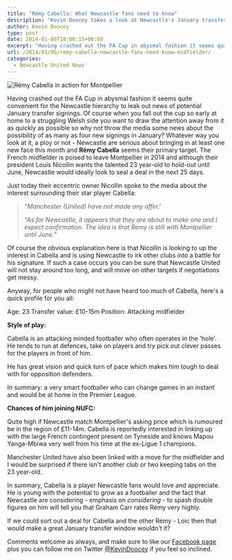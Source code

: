 ```yaml
---
title: "Rémy Cabella: What Newcastle fans need to know"
description: "Kevin Doocey takes a look at Newcastle's January transfer target Rémy Cabella and what Toon fans can expect should he join the Magpies this month."
author: Kevin Doocey
type: post
date: 2014-01-06T18:00:15+00:00
excerpt: "Having crashed out the FA Cup in abysmal fashion it seems quite convenient for the Newcastle hierarchy to leak out news of potential January transfer signings. Of course when you.."
url: /2014/01/06/remy-cabella-newcastle-fans-need-know-midfielder/
categories:
  - Newcastle United News
---
```


![Rémy Cabella in action for Montpellier](https://www.tynetime.com/wp-content/uploads/2014/01/Remy-Cabella-Newcastle.jpg "Cabella - Talented French footballer that would suit the Premier League")

Having crashed out the FA Cup in abysmal fashion it seems quite convenient for the Newcastle hierarchy to leak out news of potential January transfer signings. Of course when you fall out the cup so early at home to a struggling Welsh side you want to draw the attention away from it as quickly as possible so why not throw the media some news about the possibility of as many as four new signings in January? Whatever way you look at it, a ploy or not - Newcastle are serious about bringing in at least one new face this month and **Rémy Cabella** seems their primary target. The French midfielder is poised to leave Montpellier in 2014 and although their president Louis Nicollin wants the talented 23 year-old to hold-out until June, Newcastle would ideally look to seal a deal in the next 25 days.

Just today their eccentric owner Nicollin spoke to the media about the interest surrounding their star player Cabella:

> _“Manchester (United) have not made any offer.'_
>
> _“As for Newcastle, it appears that they are about to make one and I expect confirmation. The idea is that Remy is still with Montpellier until June.”_

Of course the obvious explanation here is that Nicollin is looking to up the interest in Cabella and is using Newcastle to irk other clubs into a battle for his signature. If such a case occurs you can be sure that Newcastle United will not stay around too long, and will move on other targets if negotiations get messy.

Anyway, for people who might not have heard too much of Cabella, here's a quick profile for you all:

Age: 23
Transfer value: £10-15m
Position: Attacking midfielder

**Style of play:**

Cabella is an attacking minded footballer who often operates in the 'hole'. He tends to run at defences, take on players and try pick out clever passes for the players in front of him.

He has great vision and quick turn of pace which makes him tough to deal with for opposition defenders.

In summary: a very smart footballer who can change games in an instant and would be at home in the Premier League.

**Chances of him joining NUFC:**

Quite high if Newcastle match Montpellier's asking price which is rumoured be in the region of £11-14m. Cabella is reportedly interested in linking up with the large French contingent present on Tyneside and knows Mapou Yanga-Mbiwa very well from his time at the ex-Ligue 1 champions.

Manchester United have also been linked with a move for the midfielder and I would be surprised if there isn't another club or two keeping tabs on the 23 year-old.

In summary, Cabella is a player Newcastle fans would love and appreciate. He is young with the potential to grow as a footballer and the fact that Newcastle are considering - emphasis on _considering_ - to spash double figures on him will tell you that Graham Carr rates Rémy very highly.

If we could sort out a deal for Cabella and the other Rémy - Loic then that would make a great January transfer window wouldn't it?

Comments welcome as always, and make sure to like our [Facebook page][1] plus you can follow me on Twitter [@KevinDoocey][2] if you feel so inclined.

[1]: http://www.facebook.com/tynetime "tyne time facebook"
[2]: https://twitter.com/kevindoocey "kevin doocey twitter"
